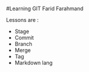 #Learning GIT 
 Farid Farahmand 

 Lessons are : 
 * Stage
 * Commit
 * Branch
 * Merge
 * Tag
 * Markdown lang
